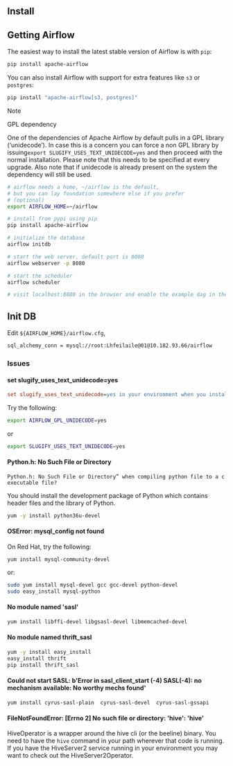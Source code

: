 ## Install

## Getting Airflow

The easiest way to install the latest stable version of Airflow is with `pip`:

```sh
pip install apache-airflow
```

You can also install Airflow with support for extra features like `s3` or `postgres`:

```sh
pip install "apache-airflow[s3, postgres]"
```

Note

GPL dependency

One of the dependencies of Apache Airflow by default pulls in a GPL library (‘unidecode’). In case this is a concern you can force a non GPL library by issuing`export SLUGIFY_USES_TEXT_UNIDECODE=yes` and then proceed with the normal installation. Please note that this needs to be specified at every upgrade. Also note that if unidecode is already present on the system the dependency will still be used.

```sh
# airflow needs a home, ~/airflow is the default,
# but you can lay foundation somewhere else if you prefer
# (optional)
export AIRFLOW_HOME=~/airflow

# install from pypi using pip
pip install apache-airflow

# initialize the database
airflow initdb

# start the web server, default port is 8080
airflow webserver -p 8080

# start the scheduler
airflow scheduler

# visit localhost:8080 in the browser and enable the example dag in the home page
```



## Init DB

Edit `${AIRFLOW_HOME}/airflow.cfg`,

```sh
sql_alchemy_conn = mysql://root:Lhfeilaile@01@10.182.93.66/airflow
```





### Issues

#### set slugify_uses_text_unidecode=yes

```ini
set slugify_uses_text_unidecode=yes in your environment when you install or upgrade airflow
```

Try the following:

```sh
export AIRFLOW_GPL_UNIDECODE=yes
```

or

```sh
export SLUGIFY_USES_TEXT_UNIDECODE=yes
```



#### Python.h: No Such File or Directory

```
Python.h: No Such File or Directory” when compiling python file to a c executable file?
```

You should install the development package of Python which contains header files and the library of Python.

```sh
yum -y install python36u-devel
```



#### OSError: mysql_config not found

On Red Hat, try the following:

```
yum install mysql-community-devel
```

or:

```sh
sudo yum install mysql-devel gcc gcc-devel python-devel
sudo easy_install mysql-python
```



#### No module named 'sasl'

```sh
yum install libffi-devel libgsasl-devel libmemcached-devel
```



#### No module named thrift_sasl

```sh
yum -y install easy_install
easy_install thrift
pip install thrift_sasl
```



#### Could not start SASL: b'Error in sasl_client_start (-4) SASL(-4): no mechanism available: No worthy mechs found'

```
yum install cyrus-sasl-plain  cyrus-sasl-devel  cyrus-sasl-gssapi
```



#### FileNotFoundError: [Errno 2] No such file or directory: 'hive': 'hive'

HiveOperator is a wrapper around the hive cli (or the beeline) binary. You need to have the `hive` command in your path wherever that code is running. If you have the HiveServer2 service running in your environment you may want to check out the HiveServer2Operator.